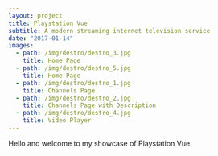 ```yaml
---
layout: project
title: Playstation Vue
subtitle: A modern streaming internet television service
date: "2017-01-14"
images:
  - path: /img/destro/destro_3.jpg
    title: Home Page
  - path: /img/destro/destro_5.jpg
    title: Home Page
  - path: /img/destro/destro_1.jpg
    title: Channels Page
  - path: /img/destro/destro_2.jpg
    title: Channels Page with Description
  - path: /img/destro/destro_4.jpg
    title: Video Player
---
```



Hello and welcome to my showcase of Playstation Vue.
